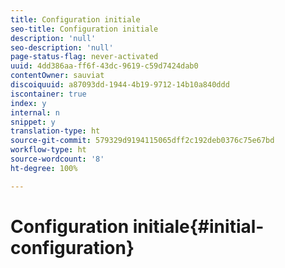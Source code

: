 ```yaml
---
title: Configuration initiale
seo-title: Configuration initiale
description: 'null'
seo-description: 'null'
page-status-flag: never-activated
uuid: 4dd386aa-ff6f-43dc-9619-c59d7424dab0
contentOwner: sauviat
discoiquuid: a87093dd-1944-4b19-9712-14b10a840ddd
iscontainer: true
index: y
internal: n
snippet: y
translation-type: ht
source-git-commit: 579329d9194115065dff2c192deb0376c75e67bd
workflow-type: ht
source-wordcount: '8'
ht-degree: 100%

---
```



# Configuration initiale{#initial-configuration}

